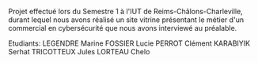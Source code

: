Projet effectué lors du Semestre 1 à l'IUT de Reims-Châlons-Charleville, durant lequel nous avons réalisé un site vitrine présentant le métier d'un commercial en cybersécurité que nous avons interviewé au préalable.

Etudiants: 
LEGENDRE Marine
FOSSIER Lucie
PERROT Clément
KARABIYIK Serhat
TRICOTTEUX Jules
LORTEAU Chelo
